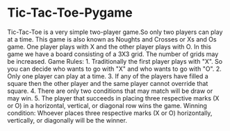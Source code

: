 # Tic-Tac-Toe-Pygame
Tic-Tac-Toe is a very simple two-player game.So only two players can play at a time. This game is also known as Noughts and Crosses or Xs and Os game. One player plays with X and the other player plays with O. In this game we have a board consisting of a 3X3 grid. The number of grids may be increased.
Game Rules: 1. Traditionally the first player plays with "X". So you can decide who wants to go with "X" and who wants to go with "O". 2. Only one player can play at a time. 3. If any of the players have filled a square then the other player and the same player cannot override that square. 4. There are only two conditions that may match will be draw or may win. 5. The player that succeeds in placing three respective marks (X or O) in a horizontal, vertical, or diagonal row wins the game.
Winning condition: Whoever places three respective marks (X or O) horizontally, vertically, or diagonally will be the winner.
